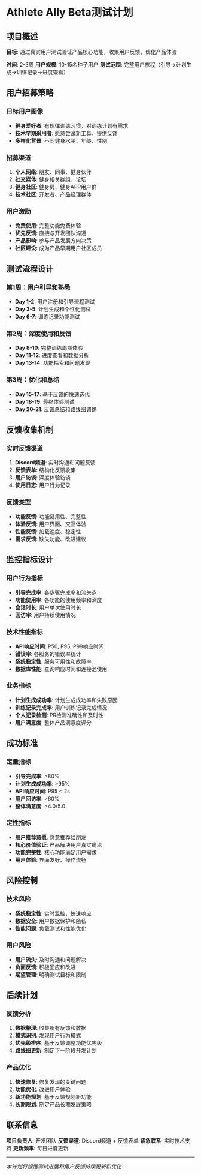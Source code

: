 # Athlete Ally Beta测试计划

## 项目概述

**目标**: 通过真实用户测试验证产品核心功能，收集用户反馈，优化产品体验

**时间**: 2-3周
**用户规模**: 10-15名种子用户
**测试范围**: 完整用户旅程（引导→计划生成→训练记录→进度查看）

## 用户招募策略

### 目标用户画像
- **健身爱好者**: 有规律训练习惯，对训练计划有需求
- **技术早期采用者**: 愿意尝试新工具，提供反馈
- **多样化背景**: 不同健身水平、年龄、性别

### 招募渠道
1. **个人网络**: 朋友、同事、健身伙伴
2. **社交媒体**: 健身相关群组、论坛
3. **健身社区**: 健身房、健身APP用户群
4. **技术社区**: 开发者、产品经理群体

### 用户激励
- **免费使用**: 完整功能免费体验
- **优先反馈**: 直接与开发团队沟通
- **产品影响**: 参与产品发展方向决策
- **社区建设**: 成为产品早期用户社区成员

## 测试流程设计

### 第1周：用户引导和熟悉
- **Day 1-2**: 用户注册和引导流程测试
- **Day 3-5**: 计划生成和个性化测试
- **Day 6-7**: 训练记录功能测试

### 第2周：深度使用和反馈
- **Day 8-10**: 完整训练周期体验
- **Day 11-12**: 进度查看和数据分析
- **Day 13-14**: 功能探索和问题发现

### 第3周：优化和总结
- **Day 15-17**: 基于反馈的快速迭代
- **Day 18-19**: 最终体验测试
- **Day 20-21**: 反馈总结和路线图调整

## 反馈收集机制

### 实时反馈渠道
1. **Discord频道**: 实时沟通和问题反馈
2. **反馈表单**: 结构化反馈收集
3. **用户访谈**: 深度体验访谈
4. **使用日志**: 用户行为记录

### 反馈类型
- **功能反馈**: 功能易用性、完整性
- **体验反馈**: 用户界面、交互体验
- **性能反馈**: 加载速度、稳定性
- **需求反馈**: 缺失功能、改进建议

## 监控指标设计

### 用户行为指标
- **引导完成率**: 各步骤完成率和流失点
- **功能使用率**: 各功能的使用频率和深度
- **会话时长**: 用户单次使用时长
- **回访率**: 用户持续使用情况

### 技术性能指标
- **API响应时间**: P50, P95, P99响应时间
- **错误率**: 各服务的错误率统计
- **系统稳定性**: 服务可用性和故障率
- **数据库性能**: 查询响应时间和连接池使用

### 业务指标
- **计划生成成功率**: 计划生成成功率和失败原因
- **训练记录完成率**: 用户训练记录完成情况
- **个人记录检测**: PR检测准确性和及时性
- **用户满意度**: 整体产品满意度评分

## 成功标准

### 定量指标
- **引导完成率**: >80%
- **计划生成成功率**: >95%
- **API响应时间**: P95 < 2s
- **用户回访率**: >60%
- **整体满意度**: >4.0/5.0

### 定性指标
- **用户推荐意愿**: 愿意推荐给朋友
- **核心价值验证**: 产品解决用户真实痛点
- **功能完整性**: 核心功能满足用户需求
- **用户体验**: 界面友好、操作流畅

## 风险控制

### 技术风险
- **系统稳定性**: 实时监控，快速响应
- **数据安全**: 用户数据保护和隐私
- **性能问题**: 负载测试和性能优化

### 用户风险
- **用户流失**: 及时沟通和问题解决
- **负面反馈**: 积极回应和改进
- **期望管理**: 明确测试目标和限制

## 后续计划

### 反馈分析
1. **数据整理**: 收集所有反馈和数据
2. **模式识别**: 发现用户行为模式
3. **优先级排序**: 基于反馈调整功能优先级
4. **路线图更新**: 制定下一阶段开发计划

### 产品优化
1. **快速修复**: 修复发现的关键问题
2. **功能优化**: 改进用户体验
3. **新功能规划**: 基于反馈规划新功能
4. **长期规划**: 制定产品长期发展策略

## 联系信息

**项目负责人**: 开发团队
**反馈渠道**: Discord频道 + 反馈表单
**紧急联系**: 实时技术支持
**更新频率**: 每日进度更新

---

*本计划将根据测试进展和用户反馈持续更新和优化*

